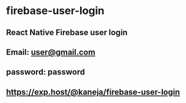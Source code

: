 # firebase-user-login
## React Native Firebase user login
## Email: user@gmail.com 
## password: password 
## https://exp.host/@kaneja/firebase-user-login
